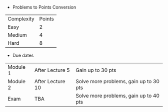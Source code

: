 * Problems to Points Conversion

<table>
  <tr>
    <td>Complexity</td><td>Points</td>
  </tr>
  <tr>
    <td>Easy</td><td>2</td>
  </tr>
  <tr>
    <td>Medium</td><td>4</td>
  </tr>
  <tr>
    <td>Hard</td><td>8</td>
  </tr>  
</table>

* Due dates

<table>
  <tr>
    <td> Module 1 </td> <td>After Lecture 5</td> <td>Gain up to 30 pts</td>
  </tr>
  <tr>
    <td> Module 2 </td> <td>After Lecture 10</td> <td>Solve more problems, gain up to 30 pts</td>
  </tr>
  <tr>
    <td>Exam</td><td>TBA</td> <td>Solve more problems, gain up to 40 pts</td>
  </tr>
</table>
